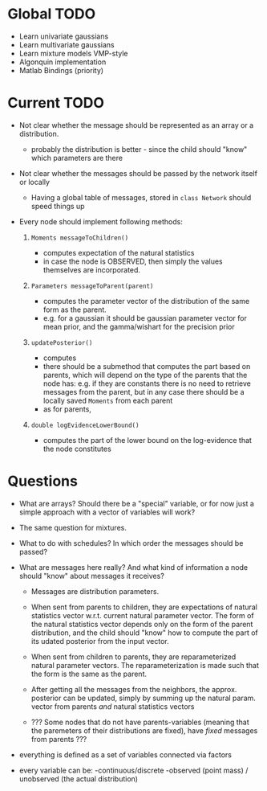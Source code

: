 # Global TODO
* Learn univariate gaussians
* Learn multivariate gaussians
* Learn mixture models VMP-style
* Algonquin implementation
* Matlab Bindings (priority)


# Current TODO

* Not clear whether the message should be represented as an array or
  a distribution.
  * probably the distribution is better - since the child should "know"
    which parameters are there

* Not clear whether the messages should be passed by the network itself or locally
  * Having a global table of messages, stored in `class Network` should speed things up


* Every node should implement following methods:
  1. `Moments messageToChildren()`
     * computes expectation of the natural statistics
     * in case the node is OBSERVED, then simply the values themselves
       are incorporated.

  2. `Parameters messageToParent(parent)`
     * computes the parameter vector of the distribution
       of the same form as the parent.
     * e.g. for a gaussian it should be gaussian parameter vector for mean prior,
       and the gamma/wishart for the precision prior

  3. `updatePosterior()`
     * computes
     * there should be a submethod that computes the part based on parents,
       which will depend on the type of the parents that the node has: e.g.
       if they are constants there is no need to retrieve messages from the
       parent, but in any case there should be a locally saved `Moments` from
       each parent
     * as for parents,


  4. `double logEvidenceLowerBound()`
     * computes the part of the lower bound on the log-evidence that the
       node constitutes


# Questions

* What are arrays? Should there be a "special" variable, or for now just
  a simple approach with a vector of variables will work?
* The same question for mixtures.

* What to do with schedules? In which order the messages should be passed?

* What are messages here really? And what kind of information a node should
  "know" about messages it receives?
  * Messages are distribution parameters.

  * When sent from parents to children, they are expectations of natural
    statistics vector w.r.t. current natural parameter vector. The form of the
    natural statistics vector depends only on the form of the parent
    distribution, and the child should "know" how to compute the part of
    its udated posterior from the input vector.

  * When sent from children to parents, they are reparameterized natural
    parameter vectors. The reparameterization is made such that the form
    is the same as the parent.

  * After getting all the messages from the neighbors, the approx. posterior
    can be updated, simply by summing up the natural param. vector from parents
    _and_ natural statistics vectors


  * ??? Some nodes that do not have parents-variables (meaning that the paremeters
    of their distributions are fixed), have _fixed_ messages from parents ???



* everything is defined as a set of variables connected via factors
* every variable can be:
    -continuous/discrete
    -observed (point mass) / unobserved (the actual distribution)

